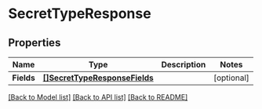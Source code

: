 # SecretTypeResponse

## Properties

Name | Type | Description | Notes
------------ | ------------- | ------------- | -------------
**Fields** | [**[]SecretTypeResponseFields**](SecretTypeResponse_fields.md) |  | [optional] 

[[Back to Model list]](../README.md#documentation-for-models) [[Back to API list]](../README.md#documentation-for-api-endpoints) [[Back to README]](../README.md)


